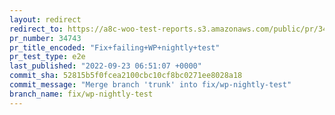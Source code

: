 ```yaml
---
layout: redirect
redirect_to: https://a8c-woo-test-reports.s3.amazonaws.com/public/pr/34743/e2e/index.html
pr_number: 34743
pr_title_encoded: "Fix+failing+WP+nightly+test"
pr_test_type: e2e
last_published: "2022-09-23 06:51:07 +0000"
commit_sha: 52815b5f0fcea2100cbc10cf8bc0271ee8028a18
commit_message: "Merge branch 'trunk' into fix/wp-nightly-test"
branch_name: fix/wp-nightly-test
---
```

